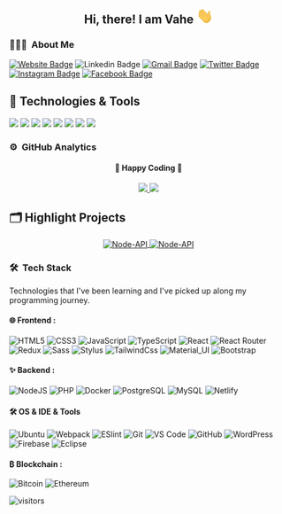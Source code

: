 <div align="center">
  <h2> 
    Hi, there! I am Vahe <img src="https://github.com/vahe-nikoghosyan/vahe-nikoghosyan/blob/main/hi.gif" width="30px">
  </h2>
</div>

### 👨🏻‍💻 &nbsp;About Me
[![Website Badge](https://img.shields.io/badge/-Website-47CCCC?style=flat&logo=Google-Chrome&logoColor=white&link=https://nikoghosyan.me)](https://nikoghosyan.me)
![Linkedin Badge](https://img.shields.io/badge/LinkedIn-blue?style=flat&logo=linkedin&labelColor=blue&link=https://www.linkedin.com/in/vahe-nikoghosyan) 
[![Gmail Badge](https://img.shields.io/badge/Gmail-red?style=flat-square&logo=Gmail&logoColor=white&link=mailto:vahenikoghosyan.97@gmail.com)](mailto:vahenikoghosyan.97@gmail.com)
[![Twitter Badge](https://img.shields.io/badge/-Twitter-1ca0f1?style=flat&labelColor=1ca0f1&logo=twitter&logoColor=white&link=https://twitter.com/vahe_c)](https://twitter.com/vahe_c) 
[![Instagram Badge](https://img.shields.io/badge/-Instagram-E4405F?style=flat&logo=instagram&logoColor=white&link=https://instagram.com/vahenikoghosyan_/)](https://instagram.com/vahenikoghosyan_) 
[![Facebook Badge](https://img.shields.io/badge/-Facebook-1877f2?style=flat&logo=facebook&logoColor=white&link=https://facebook.com/vahenikoghosyan.me)](https://facebook.com/vahenikoghosyan.me)

<!--
**vahe-nikoghosyan/vahe-nikoghosyan** is a ✨ _special_ ✨ repository because its `README.md` (this file) appears on your GitHub profile.

Here are some ideas to get you started:

- 🔭 I’m currently working on ...
- 🌱 I’m currently learning ...
- 👯 I’m looking to collaborate on ...
- 🤔 I’m looking for help with ...
- 💬 Ask me about ...
- 📫 How to reach me: ...
- 😄 Pronouns: ...
- ⚡ Fun fact: ...
-->

## 🔧 Technologies & Tools

![](https://img.shields.io/badge/OS-Linux-informational?style=flat&logo=linux&logoColor=white&color=6aa6f8)
![](https://img.shields.io/badge/Editor-VS_Code-informational?style=flat&logo=visual-studio-code&logoColor=white&color=6aa6f8)
![](https://img.shields.io/badge/Code-TypeScript-informational?style=flat&logo=typescript&logoColor=white&color=6aa6f8)
![](https://img.shields.io/badge/Code-JavaScript-informational?style=flat&logo=javascript&logoColor=white&color=6aa6f8)
![](https://img.shields.io/badge/Code-Node-informational?style=flat&logo=node&logoColor=white&color=6aa6f8)
![](https://img.shields.io/badge/Code-React-informational?style=flat&logo=react&logoColor=white&color=6aa6f8)
![](https://img.shields.io/badge/Shell-Bash-informational?style=flat&logo=gnu-bash&logoColor=white&color=6aa6f8)
![](https://img.shields.io/badge/Tools-MySQL-informational?style=flat&logo=mysql&logoColor=white&color=6aa6f8)


### ⚙️ &nbsp;GitHub Analytics

<div >
  <h4 align="center"> 
    🏃 Happy Coding 🏃 
  </h4>
</div>
<p align="center">
  <a href="https://github.com/vahe-nikoghosyan">
    <img height="180em" src="https://github-readme-stats-eight-theta.vercel.app/api?username=vahe-nikoghosyan&show_icons=true&theme=algolia&include_all_commits=true&count_private=true"/>
    <img height="180em" src="https://github-readme-stats-eight-theta.vercel.app/api/top-langs/?username=vahe-nikoghosyan&layout=compact&langs_count=8&theme=algolia"/>
  </a>
</p>

## 🗂️ Highlight Projects
<div align="center">
<a href="https://github.com/vahe-nikoghosyan/Node-API">
  <img align="center" src="https://github-readme-stats.vercel.app/api/pin/?username=vahe-nikoghosyan&repo=Node-API&show_icons=true&line_height=27&title_color=6aa6f8&text_color=8a919a&icon_color=6aa6f8&bg_color=0e1116" alt="Node-API" />
</a>

<a href="https://github.com/vahe-nikoghosyan/Node-API">
  <img align="center" src="https://github-readme-stats.vercel.app/api/pin/?username=vahe-nikoghosyan&repo=GraphQL-With-React-Apollo&show_icons=true&line_height=27&title_color=6aa6f8&text_color=8a919a&icon_color=6aa6f8&bg_color=0e1116" alt="Node-API" />
</a>
</div>

### 🛠 &nbsp;Tech Stack

Technologies that I've been learning and I've picked up along my programming journey.

#### 🌐 Frontend : <br />

![HTML5](https://img.shields.io/badge/-HTML5-%23E44D27?style=flat-square&logo=html5&logoColor=ffffff)
![CSS3](https://img.shields.io/badge/-CSS3-%231572B6?style=flat-square&logo=css3)
![JavaScript](https://img.shields.io/badge/-JavaScript-%23F7DF1C?style=flat-square&logo=javascript&logoColor=000000&labelColor=%23F7DF1C&color=%23FFCE5A)
![TypeScript](https://img.shields.io/badge/-TypeScript-007acc?logo=typescript&logoColor=white&style=flat)
![React](https://img.shields.io/badge/-ReactJs-61DAFB?logo=react&logoColor=white&style=flat)
![React Router](https://img.shields.io/badge/-React%20Roter-black?logo=react-router&logoColor=red)
![Redux](https://img.shields.io/badge/-Redux-764abc?logo=redux&logoColor=white)
![Sass](https://img.shields.io/badge/-Sass-%23CC6699?style=flat-square&logo=sass&logoColor=ffffff)
![Stylus](https://img.shields.io/badge/-Stylus-%23333333?style=flat-square&logo=stylus)
![TailwindCss](https://img.shields.io/badge/-TailwindCss-%231a202c?style=flat-square&logo=tailwind-css)
![Material_UI](https://img.shields.io/badge/-Material_UI-black?style=flat-square&logo=material-ui)
![Bootstrap](https://img.shields.io/badge/-Bootstrap-black?style=flat-square&logo=bootstrap)

#### ✨ Backend : <br />

![NodeJS](http://img.shields.io/badge/-NodeJS-05122A?style=flat-square&logo=data:image/png;base64,iVBORw0KGgoAAAANSUhEUgAAAA4AAAAOCAMAAAAolt3jAAAAgVBMVEUzmTMzkTM0mDQslSwtlS00mzQAAAA7nTsymDIzmDMwmDAymTIzmDMzmTMzmDMzmDMzlzM0mTQzmTMzmTMzmTMzmTMzmTM0mjQ1nDUxlzEymDIzmTMzmTMzmTMzmTMzmTMwlzAzmTMzmTMzmTMzmTMzmTMzmTM0mTQzmTMzmTP///8ybrFJAAAAKXRSTlMAAAAAAAAAAAAAAA9RxlIRBjSR6/7vmzkIAyd21Nt8JwMauPwrKvlQxcV6L9IAAABUSURBVAjXY2RgZGTkYGQEUl8ZwUx2EAUSZfz0jVESSPEygMAXkIgiIyMbAwT8+v+fUeU/jAfkMzKqMjLDuX//k8ZFMwrNIjRnoDkS7AUZxqcQLwAA4+0cex8ENfMAAAAASUVORK5CYII=)
![PHP](http://img.shields.io/badge/-PHP-05122A?style=flat-square&logo=php&logoColor=4951aa)
![Docker](https://img.shields.io/badge/-Docker-05122A?style=flat-square&logo=docker&logoColor=2496ed)
![PostgreSQL](https://img.shields.io/badge/-PostgreSQL-05122A?style=flat-square&logo=postgresql&logoColor=0273B7)
![MySQL](http://img.shields.io/badge/-MySQL-05122A?style=flat-square&logo=mysql&logoColor=4479A1)
![Netlify](https://img.shields.io/badge/-Netlify-%2300C7B7?style=flat-square&logo=netlify&logoColor=ffffff)

#### 🛠 OS & IDE & Tools <br />

![Ubuntu](https://img.shields.io/badge/-Ubuntu-black?style=flat-square&logo=ubuntu)
![Webpack](https://img.shields.io/badge/-Webpack-%232C3A42?style=flat-square&logo=webpack)
![ESlint](https://img.shields.io/badge/-ESLint-%234B32C3?style=flat-square&logo=eslint)
![Git](https://img.shields.io/badge/-Git-%23F05032?style=flat-square&logo=git&logoColor=%23ffffff)
![VS Code](https://img.shields.io/badge/-VSCode-%23007ACC?style=flat-square&logo=visual-studio-code)
![GitHub](https://img.shields.io/badge/-GitHub-05122A?style=flat&logo=github)
![WordPress](https://img.shields.io/badge/-WordPress-05122A?style=flat&logo=wordpress)
![Firebase](https://img.shields.io/badge/-Firebase-05122A?style=flat-square&logo=Firebase)
![Eclipse](https://img.shields.io/badge/-Eclipse-05122A?style=flat&logo=eclipse-ide&logoColor=2C2255)

#### ₿ Blockchain : <br />

![Bitcoin](https://img.shields.io/badge/-Bitcoin-05122A?style=flat&logo=Bitcoin&logoColor=FFA518)
![Ethereum](https://img.shields.io/badge/-Ethereum-05122A?style=flat&logo=Ethereum&logoColor=FFA518)

![visitors](https://visitor-badge.glitch.me/badge?page_id=kogisin/kogisin)
